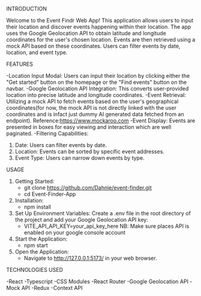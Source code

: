 <!-- EVENT FINDR APPLICATION -->

INTRODUCTION

Welcome to the Event Findr Web App! This application allows users to input their location and discover events happening within their location. The app uses the Google Geolocation API to obtain latitude and longitude coordinates for the user's chosen location. Events are then retrieved using a mock API based on these coordinates. Users can filter events by date, location, and event type.

FEATURES

-Location Input Modal: Users can input their location by clicking either the "Get started" button on the homepage or the "Find events" button on the navbar.
-Google Geolocation API Integration: This converts user-provided location into precise latitude and longitude coordinates.
-Event Retrieval: Utilizing a mock API to fetch events based on the user's geographical coordinates(for now, the mock API is not directly linked with the user coordinates and is infact just dummy AI generated data fetched from an endpoint). Reference:https://www.mockaroo.com
-Event Display: Events are presented in boxes for easy viewing and interaction which are well paginated.
-Filtering Capabilities:

1. Date: Users can filter events by date.
2. Location: Events can be sorted by specific event addresses.
3. Event Type: Users can narrow down events by type.

USAGE

1. Getting Started:
   - git clone https://github.com/Dahnie/event-finder.git
   - cd Event-Finder-App
2. Installation:
   - npm install
3. Set Up Environment Variables:
   Create a .env file in the root directory of the project and add your Google Geolocation API key:
   - VITE_API_API_KEY=your_api_key_here
     NB: Make sure places API is enabled on your google console account
4. Start the Application:
   - npm start
5. Open the Application:
   - Navigate to http://127.0.0.1:5173/ in your web browser.

TECHNOLOGIES USED

-React
-Typescript
-CSS Modules
-React Router
-Google Geolocation API
-Mock API
-Redux
-Context API
